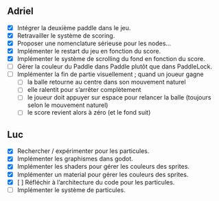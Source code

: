 ## Adriel

* [x] Intégrer la deuxième paddle dans le jeu.
* [x] Retravailler le système de scoring.
* [x] Proposer une nomenclature sérieuse pour les nodes…
* [x] Implémenter le restart du jeu en fonction du score.
* [x] Implémenter le système de scrolling du fond en fonction du score.
* [ ] Gérer la couleur du Paddle dans Paddle plutôt que dans PaddleLock.
* [ ] Implémenter la fin de partie visuellement ; quand un joueur gagne
  * [ ] la balle retourne au centre dans son mouvement naturel
  * [ ] elle ralentit pour s’arrêter complètement
  * [ ] le joueur doit appuyer sur espace pour relancer la balle (toujours selon le mouvement naturel)
  * [ ] le score revient alors à zéro (et le fond suit)

## Luc

* [x] Rechercher / expérimenter pour les particules.
* [x] Implémenter les graphismes dans godot.
* [x] Implémenter les shaders pour gérer les couleurs des sprites.
* [x] Implémenter un material pour gérer les couleurs des sprites.
* [x] [ ] Réfléchir à l’architecture du code pour les particules.
* [ ] Implémenter le système de particules.
